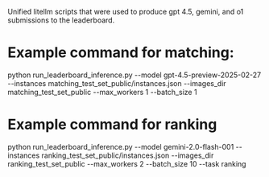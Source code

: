 Unified litellm scripts that were used to produce gpt 4.5, gemini, and o1 submissions to the leaderboard.

# Example command for matching:

python run_leaderboard_inference.py --model gpt-4.5-preview-2025-02-27 --instances matching_test_set_public/instances.json --images_dir matching_test_set_public --max_workers 1 --batch_size 1

# Example command for ranking

python run_leaderboard_inference.py --model gemini-2.0-flash-001 --instances ranking_test_set_public/instances.json --images_dir ranking_test_set_public --max_workers 2 --batch_size 10 --task ranking
